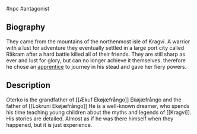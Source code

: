 #npc #antagonist
## Biography
They came from the mountains of the northenmost isle of Kragvi. A warrior with a lust for adventure they eventually settled in a large port city called Råkram after a hard battle killed all of their friends. They are still sharp as ever and lust for glory, but can no longer achieve it themselves. therefore he chose an [apprentice](npc/Frige.md) to journey in his stead and gave her fiery powers.
## Description
Oterko is the grandfather of [[Ækuf Ekøjæfrångo]] Ekøjæfrångo and the father of [[Lokruni Ekøjæfrångo]]
He is a well-known dreamer, who spends his time teaching young children about the myths and legends of [[Kragvi]]. His stories are detailed. Almost as if he was there himself when they happened, but it is just experience.